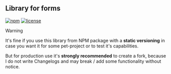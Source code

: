## Library for forms

[![npm](https://img.shields.io/npm/v/dk-react-mobx-config-form)](https://www.npmjs.com/package/dk-react-mobx-config-form)
[![license](https://img.shields.io/npm/l/dk-react-mobx-config-form)](https://github.com/dkazakov8/dk-framework/blob/master/packages/react-mobx-config-form/LICENSE)

> [!WARNING]  
> It's fine if you use this library from NPM package with a **static versioning** in case you
> want it for some pet-project or to test it's capabilities.
>
> But for production use it's **strongly recommended** to create a fork, because I do not write
> Changelogs and may break / add some functionality without notice.
